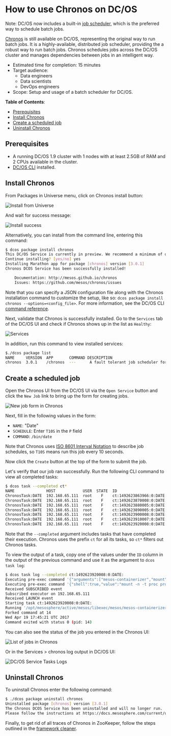 # How to use Chronos on DC/OS

Note: DC/OS now includes a built-in [job scheduler](https://dcos.io/docs/1.9/usage/jobs/), which is the preferred way to schedule batch jobs.

[Chronos](http://mesos.github.io/chronos/) is still available on DC/OS, representing the original way to run batch jobs. It is a highly-available, distributed job scheduler, providing the a robust way to run batch jobs. Chronos schedules jobs across the DC/OS cluster and manages dependencies between jobs in an intelligent way.


- Estimated time for completion: 15 minutes
- Target audience:
  - Data engineers
  - Data scientists
  - DevOps engineers
- Scope: Setup and usage of a batch scheduler for DC/OS.

**Table of Contents**:

- [Prerequisites](#prerequisites)
- [Install Chronos](#install-chronos)
- [Create a scheduled job](#create-a-scheduled-job)
- [Uninstall Chronos](#uninstall-chronos)

## Prerequisites

- A running DC/OS 1.9 cluster with 1 nodes with at least 2.5GB of RAM and 2 CPUs available in the cluster.
- [DC/OS CLI](https://dcos.io/docs/1.9/usage/cli/install/) installed.

## Install Chronos

From Packages in Universe menu, click on Chronos install button:

![Install from Universe](img/install.png)

And wait for success message:

![Install success](img/install-success.png)

Alternatively, you can install from the command line, entering this command:

```bash
$ dcos package install chronos
This DC/OS Service is currently in preview. We recommend a minimum of one node with at least 2 CPUs and 2.5GiB of RAM available for the Chronos Service.
Continue installing? [yes/no] yes
Installing Marathon app for package [chronos] version [3.0.1]
Chronos DCOS Service has been successfully installed!

	Documentation: http://mesos.github.io/chronos
	Issues: https://github.com/mesos/chronos/issues
```

Note that you can specify a JSON configuration file along with the Chronos installation command to customize the setup, like so: `dcos package install chronos --options=<config_file>`. For more information, see the DC/OS CLI [command reference](https://dcos.io/docs/1.9/usage/cli/command-reference/).

Next, validate that Chronos is successfully installed. Go to the `Services` tab of the DC/OS UI and check if Chronos shows up in the list as `Healthy`:

![Services](img/services.png)

In addition, run this command to view installed services:

```bash
$./dcos package list
NAME     VERSION  APP       COMMAND DESCRIPTION                        
chronos  3.0.1    /chronos  ---      A fault tolerant job scheduler for Mesos which handles dependencies and ISO8601 based schedules.
```

## Create a scheduled job

Open the Chronos UI from the DC/OS UI via the `Open Service` button and click the `New Job` link to bring up the form for creating jobs.

![New job form in Chronos](img/new-job.png)

Next, fill in the following values in the form:

- `NAME`: "Date"
- `SCHEDULE`: Enter `T10S` in the `P` field
- `COMMAND`: `/bin/date`


Note that Chronos uses [ISO 8601 Interval Notation](https://en.wikipedia.org/wiki/ISO_8601#Time_intervals) to describe job schedules, so `T10S` means run this job every 10 seconds.

Now click the `Create` button at the top of the form to submit the job.

Let's verify that our job ran successfully. Run the following CLI command to view all completed tasks:

```bash
$ dcos task --completed ct*
NAME              HOST            USER  STATE  ID                        
ChronosTask:DATE  192.168.65.111  root    F    ct:1492623863966:0:DATE:  
ChronosTask:DATE  192.168.65.111  root    F    ct:1492623870008:0:DATE:  
ChronosTask:DATE  192.168.65.111  root    F    ct:1492623880005:0:DATE:  
ChronosTask:DATE  192.168.65.111  root    F    ct:1492623890005:0:DATE:  
ChronosTask:DATE  192.168.65.111  root    F    ct:1492623900008:0:DATE:  
ChronosTask:DATE  192.168.65.111  root    F    ct:1492623910007:0:DATE:  
ChronosTask:DATE  192.168.65.111  root    F    ct:1492623920008:0:DATE:  
```
Note that the `--completed` argument includes tasks that have completed their execution. Chronos uses the prefix `ct` for all its tasks, so `ct*` filters out Chronos tasks.

To view the output of a task, copy one of the values under the `ID` column in the output of the previous command and use it as the argument to `dcos task log`:

```bash
$ dcos task log --completed ct:1492623920008:0:DATE:
Executing pre-exec command '{"arguments":["mesos-containerizer","mount","--help=false","--operation=make-rslave","--path=\/"],"shell":false,"value":"\/opt\/mesosphere\/active\/mesos\/libexec\/mesos\/mesos-containerizer"}'
Executing pre-exec command '{"shell":true,"value":"mount -n -t proc proc \/proc -o nosuid,noexec,nodev"}'
Received SUBSCRIBED event
Subscribed executor on 192.168.65.111
Received LAUNCH event
Starting task ct:1492623920008:0:DATE:
Running '/opt/mesosphere/active/mesos/libexec/mesos/mesos-containerizer launch <POSSIBLY-SENSITIVE-DATA>'
Forked command at 14
Wed Apr 19 17:45:21 UTC 2017
Command exited with status 0 (pid: 14)
```

You can also see the status of the job you entered in the Chronos UI:

![List of jobs in Chronos](img/status.png)

Or in the Services > chronos log output in DC/OS UI:

![DC/OS Service Tasks Logs](img/output.png)

## Uninstall Chronos

To uninstall Chronos enter the following command:

```bash
$ ./dcos package uninstall chronos
Uninstalled package [chronos] version [3.0.1]
The Chronos DCOS Service has been uninstalled and will no longer run.
Please follow the instructions at https://docs.mesosphere.com/current/usage/service-guides/chronos/#uninstall to clean up any persisted state.
```

Finally, to get rid of all traces of Chronos in ZooKeeper, follow the steps outlined in the [framework cleaner](https://docs.mesosphere.com/1.8/usage/managing-services/uninstall/#framework-cleaner).

